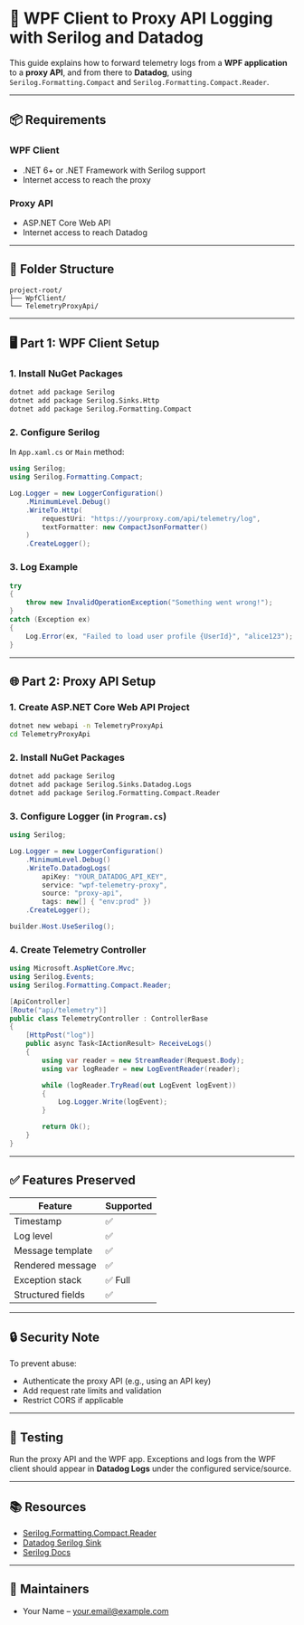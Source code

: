 
# 🔁 WPF Client to Proxy API Logging with Serilog and Datadog

This guide explains how to forward telemetry logs from a **WPF application** to a **proxy API**, and from there to **Datadog**, using `Serilog.Formatting.Compact` and `Serilog.Formatting.Compact.Reader`.

---

## 📦 Requirements

### WPF Client
- .NET 6+ or .NET Framework with Serilog support
- Internet access to reach the proxy

### Proxy API
- ASP.NET Core Web API
- Internet access to reach Datadog

---

## 📁 Folder Structure

```
project-root/
├── WpfClient/
└── TelemetryProxyApi/
```

---

## 🖥️ Part 1: WPF Client Setup

### 1. Install NuGet Packages

```bash
dotnet add package Serilog
dotnet add package Serilog.Sinks.Http
dotnet add package Serilog.Formatting.Compact
```

### 2. Configure Serilog

In `App.xaml.cs` or `Main` method:

```csharp
using Serilog;
using Serilog.Formatting.Compact;

Log.Logger = new LoggerConfiguration()
    .MinimumLevel.Debug()
    .WriteTo.Http(
        requestUri: "https://yourproxy.com/api/telemetry/log",
        textFormatter: new CompactJsonFormatter()
    )
    .CreateLogger();
```

### 3. Log Example

```csharp
try
{
    throw new InvalidOperationException("Something went wrong!");
}
catch (Exception ex)
{
    Log.Error(ex, "Failed to load user profile {UserId}", "alice123");
}
```

---

## 🌐 Part 2: Proxy API Setup

### 1. Create ASP.NET Core Web API Project

```bash
dotnet new webapi -n TelemetryProxyApi
cd TelemetryProxyApi
```

### 2. Install NuGet Packages

```bash
dotnet add package Serilog
dotnet add package Serilog.Sinks.Datadog.Logs
dotnet add package Serilog.Formatting.Compact.Reader
```

### 3. Configure Logger (in `Program.cs`)

```csharp
using Serilog;

Log.Logger = new LoggerConfiguration()
    .MinimumLevel.Debug()
    .WriteTo.DatadogLogs(
        apiKey: "YOUR_DATADOG_API_KEY",
        service: "wpf-telemetry-proxy",
        source: "proxy-api",
        tags: new[] { "env:prod" })
    .CreateLogger();

builder.Host.UseSerilog();
```

### 4. Create Telemetry Controller

```csharp
using Microsoft.AspNetCore.Mvc;
using Serilog.Events;
using Serilog.Formatting.Compact.Reader;

[ApiController]
[Route("api/telemetry")]
public class TelemetryController : ControllerBase
{
    [HttpPost("log")]
    public async Task<IActionResult> ReceiveLogs()
    {
        using var reader = new StreamReader(Request.Body);
        using var logReader = new LogEventReader(reader);

        while (logReader.TryRead(out LogEvent logEvent))
        {
            Log.Logger.Write(logEvent);
        }

        return Ok();
    }
}
```

---

## ✅ Features Preserved

| Feature           | Supported |
|-------------------|-----------|
| Timestamp         | ✅         |
| Log level         | ✅         |
| Message template  | ✅         |
| Rendered message  | ✅         |
| Exception stack   | ✅ Full    |
| Structured fields | ✅         |

---

## 🔒 Security Note

To prevent abuse:
- Authenticate the proxy API (e.g., using an API key)
- Add request rate limits and validation
- Restrict CORS if applicable

---

## 🧪 Testing

Run the proxy API and the WPF app. Exceptions and logs from the WPF client should appear in **Datadog Logs** under the configured service/source.

---

## 📚 Resources

- [Serilog.Formatting.Compact.Reader](https://github.com/serilog/serilog-formatting-compact-reader)
- [Datadog Serilog Sink](https://github.com/DataDog/serilog-sinks-datadog-logs)
- [Serilog Docs](https://serilog.net)

---

## 👥 Maintainers

- Your Name – your.email@example.com
